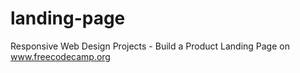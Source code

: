 # landing-page

Responsive Web Design Projects - Build a Product Landing Page on www.freecodecamp.org

